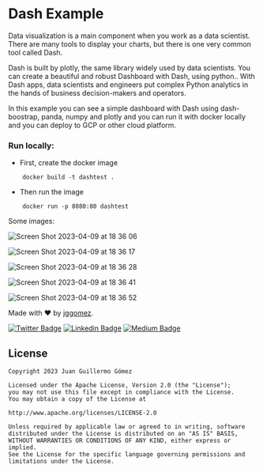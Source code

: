 # Dash Example 

Data visualization is a main component when you work as a data scientist. There are many tools to display your charts, but there is one very common tool called Dash. 

Dash is built by plotly, the same library widely used by data scientists. You can create a beautiful and robust Dashboard with Dash, using python.. With Dash apps, data scientists and engineers put complex Python analytics in the hands of business decision-makers and operators.

In this example you can see a simple dashboard with Dash using dash-boostrap, panda, numpy and plotly and you can run it with docker locally and you can deploy to GCP or other cloud platform.

### Run locally:
- First, create the docker image
```docker
    docker build -t dashtest .
```
- Then run the image
```docker
    docker run -p 8080:80 dashtest
```

Some images:

![Screen Shot 2023-04-09 at 18 36 06](https://user-images.githubusercontent.com/661231/230812743-664dfdd4-190b-4eda-93e3-60228c1872a1.png)

![Screen Shot 2023-04-09 at 18 36 17](https://user-images.githubusercontent.com/661231/230812822-796609d5-f2e1-48d8-bfad-978f3c636519.png)

![Screen Shot 2023-04-09 at 18 36 28](https://user-images.githubusercontent.com/661231/230812827-9cd19fd8-546d-48ad-bd0f-6e4f02c8c62c.png)

![Screen Shot 2023-04-09 at 18 36 41](https://user-images.githubusercontent.com/661231/230812836-a995ee9e-6c32-4c07-bbcb-0cd9f3cb3cea.png)

![Screen Shot 2023-04-09 at 18 36 52](https://user-images.githubusercontent.com/661231/230812845-49c8257e-2904-4eb3-ba41-1b23f9d11e80.png)

Made with ❤ by  [jggomez](https://devhack.co).

[![Twitter Badge](https://img.shields.io/badge/-@jggomezt-1ca0f1?style=flat-square&labelColor=1ca0f1&logo=twitter&logoColor=white&link=https://twitter.com/jggomezt)](https://twitter.com/jggomezt)
[![Linkedin Badge](https://img.shields.io/badge/-jggomezt-blue?style=flat-square&logo=Linkedin&logoColor=white&link=https://www.linkedin.com/in/jggomezt/)](https://www.linkedin.com/in/jggomezt/)
[![Medium Badge](https://img.shields.io/badge/-@jggomezt-03a57a?style=flat-square&labelColor=000000&logo=Medium&link=https://medium.com/@jggomezt)](https://medium.com/@jggomezt)

## License

    Copyright 2023 Juan Guillermo Gómez

    Licensed under the Apache License, Version 2.0 (the "License");
    you may not use this file except in compliance with the License.
    You may obtain a copy of the License at

    http://www.apache.org/licenses/LICENSE-2.0

    Unless required by applicable law or agreed to in writing, software
    distributed under the License is distributed on an "AS IS" BASIS,
    WITHOUT WARRANTIES OR CONDITIONS OF ANY KIND, either express or implied.
    See the License for the specific language governing permissions and
    limitations under the License.
